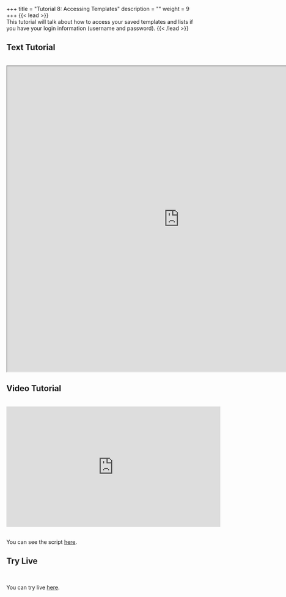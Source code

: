 +++
title = "Tutorial 8: Accessing Templates"
description = ""
weight = 9
+++
{{< lead >}}
<br/>
This tutorial will talk about how to access your saved templates and lists if you have your login information (username and password).
{{< /lead >}}

## Text Tutorial
<br/>

<iframe width="900" height="800" src="https://nbviewer.jupyter.org/github/intermine/intermine-ws-python-docs/blob/master/08-tutorial.ipynb" title="Python Tutorial 08">
</iframe>


## Video Tutorial
<br/>

<iframe width="560" height="315" src="https://www.youtube.com/embed/uQAFLTu5FUs" frameborder="0" allow="accelerometer; autoplay; encrypted-media; gyroscope; picture-in-picture" allowfullscreen></iframe>
<br/>

<br/>

You can see the script [here](/intermine-training-portal/python-scripts/video08).

## Try Live
<br/>

You can try live [here](https://mybinder.org/v2/gh/intermine/intermine-ws-python-docs/master?filepath=08-tutorial.ipynb).